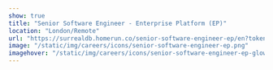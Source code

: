 ```yaml
---
show: true
title: "Senior Software Engineer - Enterprise Platform (EP)"
location: "London/Remote"
url: "https://surrealdb.homerun.co/senior-software-engineer-ep/en?token=f49a0b31040baab8600103a8acd74414"
image: "/static/img/careers/icons/senior-software-engineer-ep.png"
imagehover: "/static/img/careers/icons/senior-software-engineer-ep-glow.png"
---
```

